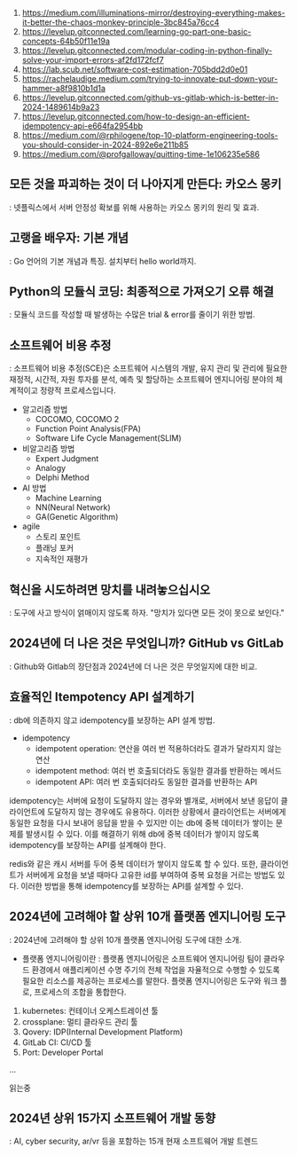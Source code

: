 1. https://medium.com/illuminations-mirror/destroying-everything-makes-it-better-the-chaos-monkey-principle-3bc845a76cc4
2. https://levelup.gitconnected.com/learning-go-part-one-basic-concepts-64b50f11e19a
3. https://levelup.gitconnected.com/modular-coding-in-python-finally-solve-your-import-errors-af2fd172fcf7
4. https://lab.scub.net/software-cost-estimation-705bdd2d0e01
5. https://rachelaudige.medium.com/trying-to-innovate-put-down-your-hammer-a8f9810b1d1a
6. https://levelup.gitconnected.com/github-vs-gitlab-which-is-better-in-2024-1489614b9a23
7. https://levelup.gitconnected.com/how-to-design-an-efficient-idempotency-api-e664fa2954bb
8. https://medium.com/@rphilogene/top-10-platform-engineering-tools-you-should-consider-in-2024-892e6e211b85
9. https://medium.com/@profgalloway/quitting-time-1e106235e586


## 모든 것을 파괴하는 것이 더 나아지게 만든다: 카오스 몽키
: 넷플릭스에서 서버 안정성 확보를 위해 사용하는 카오스 몽키의 원리 및 효과.

## 고랭을 배우자: 기본 개념
: Go 언어의 기본 개념과 특징. 설치부터 hello world까지.

## Python의 모듈식 코딩: 최종적으로 가져오기 오류 해결
: 모듈식 코드를 작성할 때 발생하는 수많은 trial & error를 줄이기 위한 방법.

## 소프트웨어 비용 추정
: 소프트웨어 비용 추정(SCE)은 소프트웨어 시스템의 개발, 유지 관리 및 관리에 필요한 재정적, 시간적, 자원 투자를 분석, 예측 및 할당하는 소프트웨어 엔지니어링 분야의 체계적이고 정량적 프로세스입니다.

* 알고리즘 방법
  * COCOMO, COCOMO 2
  * Function Point Analysis(FPA)
  * Software Life Cycle Management(SLIM)
* 비알고리즘 방법
  * Expert Judgment
  * Analogy
  * Delphi Method
* AI 방법
  * Machine Learning
  * NN(Neural Network)
  * GA(Genetic Algorithm)
* agile
  * 스토리 포인트
  * 플래닝 포커
  * 지속적인 재평가

## 혁신을 시도하려면 망치를 내려놓으십시오
: 도구에 사고 방식이 얽매이지 않도록 하자. "망치가 있다면 모든 것이 못으로 보인다."

## 2024년에 더 나은 것은 무엇입니까? GitHub vs GitLab
: Github와 Gitlab의 장단점과 2024년에 더 나은 것은 무엇일지에 대한 비교.

## 효율적인 Itempotency API 설계하기
: db에 의존하지 않고 idempotency를 보장하는 API 설계 방법.

* idempotency
  * idempotent operation: 연산을 여러 번 적용하더라도 결과가 달라지지 않는 연산
  * idempotent method: 여러 번 호출되더라도 동일한 결과를 반환하는 메서드
  * idempotent API: 여러 번 호출되더라도 동일한 결과를 반환하는 API

idempotency는 서버에 요청이 도달하지 않는 경우와 별개로, 서버에서 보낸 응답이 클라이언트에 도달하지 않는 경우에도 유용하다. 이러한 상황에서 클라이언트는 서버에게 동일한 요청을 다시 보내어 응답을 받을 수 있지만 이는 db에 중복 데이터가 쌓이는 문제를 발생시킬 수 있다. 이를 해결하기 위해 db에 중복 데이터가 쌓이지 않도록 idempotency를 보장하는 API를 설계해야 한다.

redis와 같은 캐시 서버를 두어 중복 데이터가 쌓이지 않도록 할 수 있다. 또한, 클라이언트가 서버에게 요청을 보낼 때마다 고유한 id를 부여하여 중복 요청을 거르는 방법도 있다. 이러한 방법을 통해 idempotency를 보장하는 API를 설계할 수 있다.

## 2024년에 고려해야 할 상위 10개 플랫폼 엔지니어링 도구
: 2024년에 고려해야 할 상위 10개 플랫폼 엔지니어링 도구에 대한 소개.

* 플랫폼 엔지니어링이란
: 플랫폼 엔지니어링은 소프트웨어 엔지니어링 팀이 클라우드 환경에서 애플리케이션 수명 주기의 전체 작업을 자율적으로 수행할 수 있도록 필요한 리소스를 제공하는 프로세스를 말한다. 플랫폼 엔지니어링은 도구와 워크 플로, 프로세스의 조합을 통합한다.

1. kubernetes: 컨테이너 오케스트레이션 툴
2. crossplane: 멀티 클라우드 관리 툴
3. Qovery: IDP(Internal Development Platform)
4. GitLab CI: CI/CD 툴
5. Port: Developer Portal

...

읽는중

## 2024년 상위 15가지 소프트웨어 개발 동향
: AI, cyber security, ar/vr 등을 포함하는 15개 현재 소프트웨어 개발 트렌드
